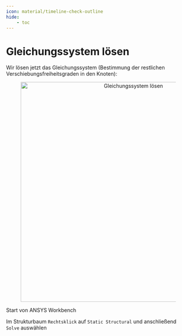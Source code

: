 ```yaml
---
icon: material/timeline-check-outline
hide:
    - toc
---
```


# Gleichungssystem lösen

Wir lösen jetzt das Gleichungssystem (Bestimmung der restlichen Verschiebungsfreiheitsgraden in den Knoten):

<figure style="text-align:center;">
    <img src="../../images/Gleichungssystem_Loesen.png" alt="Gleichungssystem lösen" width="600">
</figure>

<div class="steps" markdown="1">

  <div class="step" >
    <p class="step-title" role="heading" aria-level="2">Start von ANSYS Workbench</p>
    <p>Im Strukturbaum <code>Rechtsklick</code> auf <code>Static Structural</code> und anschließend <code>Solve</code> auswählen</p>
  </div>

</div>

